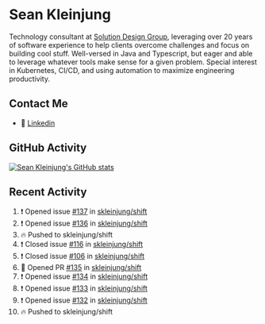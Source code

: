 # Sean Kleinjung

Technology consultant at [Solution Design Group](https://solutiondesign.com/), leveraging over 20 years of software experience to help clients overcome challenges and focus on building cool stuff. Well-versed in Java and Typescript, but eager and able to leverage whatever tools make sense for a given problem. Special interest in Kubernetes, CI/CD, and using automation to maximize engineering productivity.

<!--
**skleinjung/skleinjung** is a ✨ _special_ ✨ repository because its `README.md` (this file) appears on your GitHub profile.

Here are some ideas to get you started:

- 🔭 I’m currently working on ...
- 🌱 I’m currently learning ...
- 👯 I’m looking to collaborate on ...
- 🤔 I’m looking for help with ...
- 💬 Ask me about ...
- 📫 How to reach me: ...
- 😄 Pronouns: ...
- ⚡ Fun fact: ...
-->

## Contact Me

<!-- - 💬 [Personal site](https://phatho-folio.now.sh/) -->
- 🔗 [Linkedin](https://www.linkedin.com/in/sean-kleinjung/)
<!-- - 📧 <a href="mailto:hohuuphat22@gmail.com">Email</a> -->

<!-- - 🤐 <a id="raw-url" href="https://nightly.link/DeKal/dekal-cv-v2/workflows/build/main/huuphatho_cv.zip">Latest Resume (.zip)</a>
- 📄 <a id="raw-url" href="https://raw.githubusercontent.com/DeKal/DeKal/master/cv/phathuuho_cv.pdf">Resume (Manually uploaded)</a> -->

## GitHub Activity

[![Sean Kleinjung's GitHub stats](https://github-readme-stats.vercel.app/api?username=skleinjung&show_icons=true&theme=dark&count_private=true)](https://github.com/skleinjung)

## Recent Activity
<!--START_SECTION:activity-->
1. ❗️ Opened issue [#137](https://github.com/skleinjung/shift/issues/137) in [skleinjung/shift](https://github.com/skleinjung/shift)
2. ❗️ Opened issue [#136](https://github.com/skleinjung/shift/issues/136) in [skleinjung/shift](https://github.com/skleinjung/shift)
3. 🔥 Pushed to skleinjung/shift
4. ❗️ Closed issue [#116](https://github.com/skleinjung/shift/issues/116) in [skleinjung/shift](https://github.com/skleinjung/shift)
5. ❗️ Closed issue [#106](https://github.com/skleinjung/shift/issues/106) in [skleinjung/shift](https://github.com/skleinjung/shift)
6. 💪 Opened PR [#135](https://github.com/skleinjung/shift/pull/135) in [skleinjung/shift](https://github.com/skleinjung/shift)
7. ❗️ Opened issue [#134](https://github.com/skleinjung/shift/issues/134) in [skleinjung/shift](https://github.com/skleinjung/shift)
8. ❗️ Opened issue [#133](https://github.com/skleinjung/shift/issues/133) in [skleinjung/shift](https://github.com/skleinjung/shift)
9. ❗️ Opened issue [#132](https://github.com/skleinjung/shift/issues/132) in [skleinjung/shift](https://github.com/skleinjung/shift)
10. 🔥 Pushed to skleinjung/shift
<!--END_SECTION:activity-->